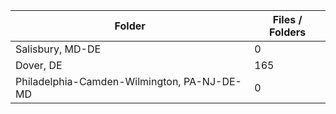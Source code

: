| Folder                                      |   Files / Folders |
|---------------------------------------------|-------------------|
| Salisbury, MD-DE                            |                 0 |
| Dover, DE                                   |               165 |
| Philadelphia-Camden-Wilmington, PA-NJ-DE-MD |                 0 |